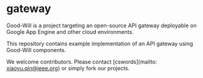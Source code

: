 # gateway
Good-Will is a project targeting an open-source API gateway deployable on Google App Engine and other cloud environments.

This repository contains example implementation of an API gateway using Good-Will components.

We welcome contributors. Please contact [cswords](mailto: xiaoyu.qin@ieee.org) or simply fork our projects. 
